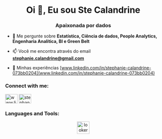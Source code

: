 <h1 align="center">Oi 👋, Eu sou Ste Calandrine</h1>
<h3 align="center">Apaixonada por dados</h3>

- 💬 Me pergunte sobre **Estatística, Ciência de dados, People Analytics, Engenharia Analítica, BI e Green Belt**

- 📫 Você me encontra através do email **stephanie.calandrine@gmail.com**

- 📄 Minhas experiências [www.linkedin.com/in/stephanie-calandrine-073bb0204](www.linkedin.com/in/stephanie-calandrine-073bb0204)

<h3 align="left">Connect with me:</h3>
<p align="left">
<a href="https://linkedin.com/in/www.linkedin.com/in/stephanie-calandrine-073bb0204" target="blank"><img align="center" src="https://raw.githubusercontent.com/rahuldkjain/github-profile-readme-generator/master/src/images/icons/Social/linked-in-alt.svg" alt="www.linkedin.com/in/stephanie-calandrine-073bb0204" height="30" width="40" /></a>
<a href="https://instagram.com/stephanie calandrine" target="blank"><img align="center" src="https://raw.githubusercontent.com/rahuldkjain/github-profile-readme-generator/master/src/images/icons/Social/instagram.svg" alt="stephanie calandrine" height="30" width="40" /></a>
</p>

<h3 align="left">Languages and Tools:</h3>
<p align="center"> <a href="https://aws.amazon.com" target="_blank" rel="noreferrer"> <img src="/img/looker.png" alt="looker" width="40" height="40"/> </a> <a </p> 
